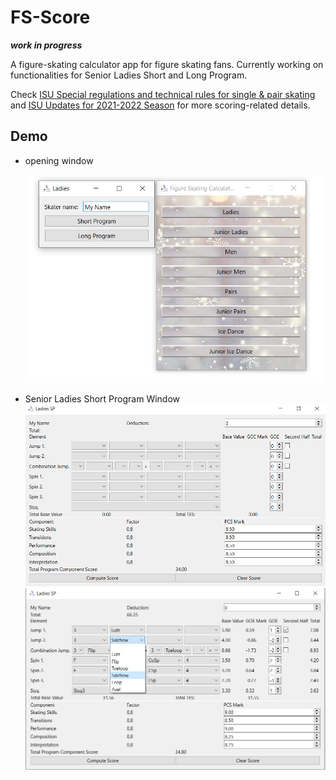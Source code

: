 # FS-Score

***work in progress***

A figure-skating calculator app for figure skating fans. Currently working on functionalities for Senior Ladies Short and Long Program.

Check [ISU Special regulations and technical rules for single & pair skating](https://www.isu.org/figure-skating/rules/fsk-regulations-rules/file) and [ISU Updates for 2021-2022 Season](https://noticeboard.skatecanada.ca/2021/05/17/isu-updates-for-the-2021-2022-season/) for more scoring-related details.

## Demo

- opening window

  ![Opening window](https://github.com/DiaconuAna/FS-Score/blob/main/Resources/demo1.png)
  
- Senior Ladies Short Program Window
  ![Ladies SP](https://github.com/DiaconuAna/FS-Score/blob/main/Resources/demo3.png)
  ![Ladies SP](https://github.com/DiaconuAna/FS-Score/blob/main/Resources/demo2.png)
  

